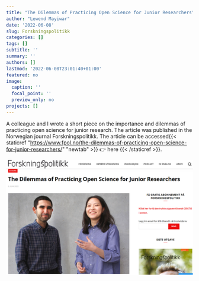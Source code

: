 ```yaml
---
title: "The Dilemmas of Practicing Open Science for Junior Researchers"
author: "Lewend Mayiwar"
date: '2022-06-08'
slug: Forskningspolitikk
categories: []
tags: []
subtitle: ''
summary: ''
authors: []
lastmod: '2022-06-08T23:01:40+01:00'
featured: no
image:
  caption: ''
  focal_point: ''
  preview_only: no
projects: []
---
```


A colleague and I wrote a short piece on the importance and dilemmas of practicing open science for junior research. The article was published in the Norwegian journal Forskningspolitikk. The article can be accessed{{< staticref "https://www.fpol.no/the-dilemmas-of-practicing-open-science-for-junior-researchers/" "newtab" >}} 👉 here {{< /staticref >}}.


![](featured.PNG)
